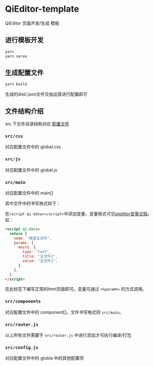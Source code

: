 # QiEditor-template
QiEditor 页面开发/生成 模板


## 进行模板开发

```bash
yarn
yarn serve
```

## 生成配置文件

```bash
yarn build
```

生成的dist/.json文件交由运营进行配置即可

## 文件结构介绍

src 下文件目录结构对应 [配置文件](https://github.com/Qionline/Qieditor#%E6%96%87%E4%BB%B6%E9%85%8D%E7%BD%AE%E9%A1%B9)

### `src/css`

对应配置文件中的 global.css

### `src/js`

对应配置文件中的 global.js

### `src/main`

对应配置文件中的 main[]

其中文件中的书写格式如下：

在`<script qi-data></script>`中添加变量，变量格式可见[qieditor变量文档](https://github.com/Qionline/Qieditor#%E5%8F%82%E6%95%B0%E7%B1%BB%E5%9E%8B)。如：
```html
<script qi-data>
  return {
    name: "我是主文件",
    params: {
      main1: {
        type: "text",
        title: "主文件1",
        value: "主文件1",
      },
    },
  }
</script>
```
在此标签下编写正常的html页面即可。变量可通过 `<%param%>` 的方式调用。

### `src/components`

对应配置文件中的 component[]。文件书写格式同 `src/main`。

### `src/router.js`

以上所有文件需要于 `src/router.js` 中进行添加才可执行编译/打包

### `src/config.js`

对应配置文件中的 globla 中的其他配置项
